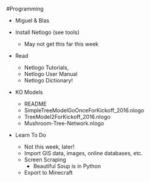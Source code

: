#Programming

* Miguel & Blas

* Install Netlogo (see tools)
  * May not get this far this week

* Read
  * Netlogo Tutorials, 
  * Netlogo User Manual
  * Netlogo Dictionary!

* KO Models
  * README
  * SimpleTreeModelGoOnceForKickoff_2016.nlogo
  * TreeModel2ForKickoff_2016.nlogo
  * Mushroom-Tree-Network.nlogo

* Learn To Do
  * Not this week, later!
  * Import GIS data, images, online databases,  etc.
  * Screen Scraping
    * Beautiful Soup is in Python
  * Export to Minecraft

